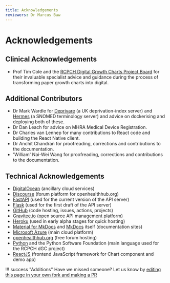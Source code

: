 ```yaml
---
title: Acknowledgements
reviewers: Dr Marcus Baw
---
```


# Acknowledgements

## Clinical Acknowledgements

- Prof Tim Cole and the [RCPCH Digital Growth Charts Project Board](../../about/team/#project-board) for their invaluable specialist advice and guidance during the process of transforming paper growth charts into digital.

## Additional Contributors

- Dr Mark Wardle for [Deprivare](<[url](https://github.com/wardle/deprivare)>) (a UK deprivation-index server) and [Hermes](https://github.com/wardle/hermes) (a SNOMED terminology server) and advice on dockerising and deploying both of these.
- Dr Dan Leach for advice on MHRA Medical Device Registration.
- Dr Charles van Lennep for many contributions to React code and building the React Native client.
- Dr Anchit Chandran for proofreading, corrections and contributions to the documentation.
- 'William' Nai-Wei Wang for proofreading, corrections and contributions to the documentation.

## Technical Acknowledgements

- [DigitalOcean](https://www.digitalocean.com/) (ancillary cloud services)
- [Discourse](https://www.discourse.org/) (forum platform for openhealthhub.org)
- [FastAPI](https://fastapi.tiangolo.com/) (used for the current version of the API server)
- [Flask](https://flask.palletsprojects.com/) (used for the first draft of the API server)
- [GitHub](https://github.com/) (code hosting, issues, actions, projects)
- [Gravitee.io](https://www.gravitee.io/) (open source API management platform)
- [Heroku](https://www.heroku.com/) (used in early alpha stages for quick hosting)
- [Material for MkDocs](https://squidfunk.github.io/mkdocs-material/) and [MkDocs](https://www.mkdocs.org/) itself (documentation sites)
- [Microsoft Azure](https://azure.microsoft.com/) (main cloud platform)
- [openhealthhub.org](https://openhealthhub.org/) (free forum hosting)
- [Python](https://www.python.org/) and the Python Software Foundation (main language used for the RCPCH dGC project)
- [ReactJS](https://reactjs.org/) (frontend JavaScript framework for Chart component and demo app)

!!! success "Additions"
    Have we missed someone? Let us know by [editing this page in your own fork and making a PR](https://docs.github.com/en/repositories/working-with-files/managing-files/editing-files#editing-files-in-another-users-repository)
